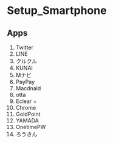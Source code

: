 # Setup_Smartphone
## Apps
1. Twitter
2. LINE
3. クルクル
4. KUNAI
5. Mナビ
6. PayPay
7. Macdnald
8. otta
9. Eclear +
10. Chrome
11. GoldPoint
12. YAMADA
13. OnetimePW
14. ろうきん
